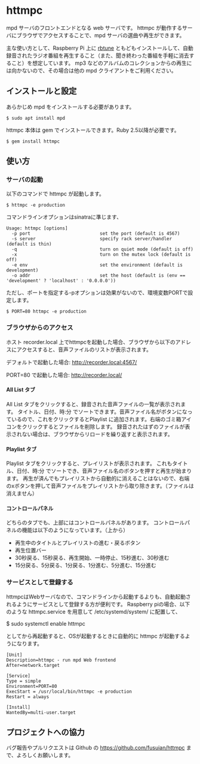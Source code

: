 # httmpc

mpd サーバのフロントエンドとなる web サーバです。
httmpc が動作するサーバにブラウザでアクセスすることで、mpd サーバの選曲や再生ができます。

主な使い方として、Raspberry Pi 上に [rbtune](https://github.com/fusuian/rbtune) ともどもインストールして、自動録音されたラジオ番組を再生すること（また、聞き終わった番組を手軽に消去すること）を想定しています。
mp3 などのアルバムのコレクションからの再生には向かないので、その場合は他の mpd クライアントをご利用ください。


## インストールと設定

あらかじめ mpd をインストールする必要があります。

    $ sudo apt install mpd

httmpc 本体は gem でインストールできます。Ruby 2.5以降が必要です。

    $ gem install httmpc


## 使い方

### サーバの起動
以下のコマンドで httmpc が起動します。

    $ httmpc -e production

コマンドラインオプションはsinatraに準じます、

    Usage: httmpc [options]
      -p port                          set the port (default is 4567)
      -s server                        specify rack server/handler (default is thin)
      -q                               turn on quiet mode (default is off)
      -x                               turn on the mutex lock (default is off)
      -e env                           set the environment (default is development)
      -o addr                          set the host (default is (env == 'development' ? 'localhost' : '0.0.0.0'))

ただし、ポートを指定する-pオプションは効果がないので、環境変数PORTで設定します。

    $ PORT=80 httmpc -e production


### ブラウザからのアクセス

ホスト recorder.local 上でhttmpcを起動した場合、ブラウザから以下のアドレスにアクセスすると、音声ファイルのリストが表示されます。

デフォルトで起動した場合:
http://recorder.local:4567/

PORT=80 で起動した場合:
http://recorder.local/


#### All List タブ

All List タブをクリックすると、録音された音声ファイルの一覧が表示されます。
タイトル、日付、時:分 でソートできます。音声ファイル名がボタンになっているので、これをクリックするとPlaylist に追加されます。右端のゴミ箱アイコンをクリックするとファイルを削除します。
録音されたはずのファイルが表示されない場合は、ブラウザからリロードを繰り返すと表示されます。


#### Playlist タブ
Playlist タブをクリックすると、プレイリストが表示されます。
これもタイトル、日付、時:分 でソートでき、音声ファイル名のボタンを押すと再生が始まります。
再生が済んでもプレイリストから自動的に消えることはないので、右端のxボタンを押して音声ファイルをプレイリストから取り除きます。（ファイルは消えません）


#### コントロールパネル
どちらのタブでも、上部にはコントロールパネルがあります。
コントロールパネルの機能は以下のようになっています。（上から）
* 再生中のタイトルとプレイリストの進む・戻るボタン
* 再生位置バー
* 30秒戻る、15秒戻る、再生開始、一時停止、15秒進む、30秒進む
* 15分戻る、5分戻る、1分戻る、1分進む、5分進む、15分進む


### サービスとして登録する

httmpcはWebサーバなので、コマンドラインから起動するよりも、自動起動されるようにサービスとして登録する方が便利です。
Raspberry piの場合、以下のような httmpc.service を用意して /etc/systemd/system/ に配置して、

  $ sudo systemctl enable httmpc

としてから再起動すると、OSが起動するときに自動的に httmpc が起動するようになります。

    [Unit]
    Description=httmpc - run mpd Web frontend
    After=network.target

    [Service]
    Type = simple
    Environment=PORT=80
    ExecStart = /usr/local/bin/httmpc -e production
    Restart = always

    [Install]
    WantedBy=multi-user.target



## プロジェクトへの協力

バグ報告やプルリクエストは Github の https://github.com/fusuian/httmpc まで、よろしくお願いします。
